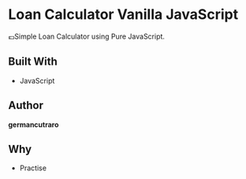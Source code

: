 # Loan Calculator Vanilla JavaScript

💷Simple Loan Calculator using Pure JavaScript.

## Built With

* JavaScript

## Author

**germancutraro**

## Why

* Practise

